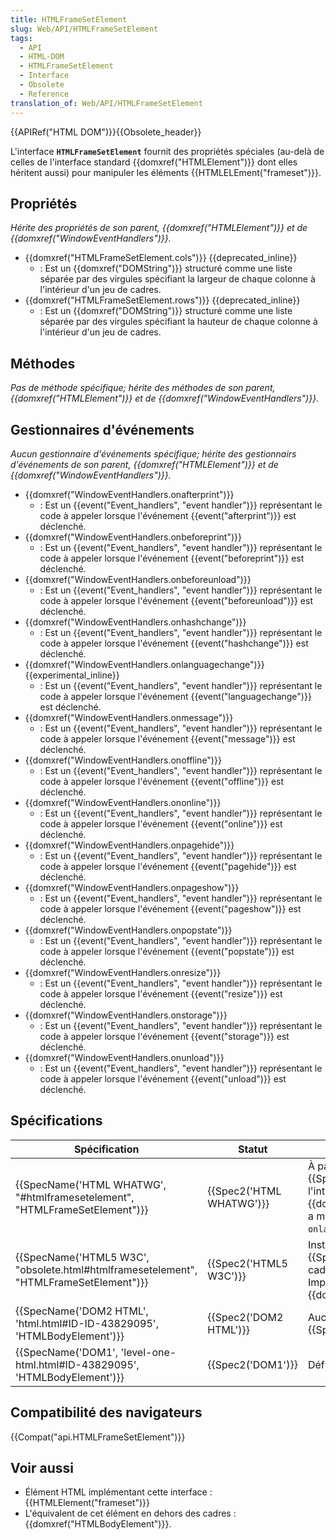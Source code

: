 ```yaml
---
title: HTMLFrameSetElement
slug: Web/API/HTMLFrameSetElement
tags:
  - API
  - HTML-DOM
  - HTMLFrameSetElement
  - Interface
  - Obsolete
  - Reference
translation_of: Web/API/HTMLFrameSetElement
---
```

{{APIRef("HTML DOM")}}{{Obsolete_header}}

L'interface **`HTMLFrameSetElement`** fournit des propriétés spéciales (au-delà de celles de l'interface standard {{domxref("HTMLElement")}} dont elles héritent aussi) pour manipuler les éléments {{HTMLELEment("frameset")}}.

## Propriétés

_Hérite des propriétés de son parent, {{domxref("HTMLElement")}} et de {{domxref("WindowEventHandlers")}}._

- {{domxref("HTMLFrameSetElement.cols")}} {{deprecated_inline}}
  - : Est un {{domxref("DOMString")}} structuré comme une liste séparée par des virgules spécifiant la largeur de chaque colonne à l'intérieur d'un jeu de cadres.
- {{domxref("HTMLFrameSetElement.rows")}} {{deprecated_inline}}
  - : Est un {{domxref("DOMString")}} structuré comme une liste séparée par des virgules spécifiant la hauteur de chaque colonne à l'intérieur d'un jeu de cadres.

## Méthodes

_Pas de méthode spécifique; hérite des méthodes de son parent, {{domxref("HTMLElement")}} et de {{domxref("WindowEventHandlers")}}._

## Gestionnaires d'événements

_Aucun gestionnaire d'événements spécifique; hérite des gestionnairs d'événements de son parent, {{domxref("HTMLElement")}} et de {{domxref("WindowEventHandlers")}}._

- {{domxref("WindowEventHandlers.onafterprint")}}
  - : Est un {{event("Event_handlers", "event handler")}} représentant le code à appeler lorsque l'événement {{event("afterprint")}} est déclenché.
- {{domxref("WindowEventHandlers.onbeforeprint")}}
  - : Est un {{event("Event_handlers", "event handler")}} représentant le code à appeler lorsque l'événement {{event("beforeprint")}} est déclenché.
- {{domxref("WindowEventHandlers.onbeforeunload")}}
  - : Est un {{event("Event_handlers", "event handler")}} représentant le code à appeler lorsque l'événement {{event("beforeunload")}} est déclenché.
- {{domxref("WindowEventHandlers.onhashchange")}}
  - : Est un {{event("Event_handlers", "event handler")}} représentant le code à appeler lorsque l'événement {{event("hashchange")}} est déclenché.
- {{domxref("WindowEventHandlers.onlanguagechange")}} {{experimental_inline}}
  - : Est un {{event("Event_handlers", "event handler")}} représentant le code à appeler lorsque l'événement {{event("languagechange")}} est déclenché.
- {{domxref("WindowEventHandlers.onmessage")}}
  - : Est un {{event("Event_handlers", "event handler")}} représentant le code à appeler lorsque l'événement {{event("message")}} est déclenché.
- {{domxref("WindowEventHandlers.onoffline")}}
  - : Est un {{event("Event_handlers", "event handler")}} représentant le code à appeler lorsque l'événement {{event("offline")}} est déclenché.
- {{domxref("WindowEventHandlers.ononline")}}
  - : Est un {{event("Event_handlers", "event handler")}} représentant le code à appeler lorsque l'événement {{event("online")}} est déclenché.
- {{domxref("WindowEventHandlers.onpagehide")}}
  - : Est un {{event("Event_handlers", "event handler")}} représentant le code à appeler lorsque l'événement {{event("pagehide")}} est déclenché.
- {{domxref("WindowEventHandlers.onpageshow")}}
  - : Est un {{event("Event_handlers", "event handler")}} représentant le code à appeler lorsque l'événement {{event("pageshow")}} est déclenché.
- {{domxref("WindowEventHandlers.onpopstate")}}
  - : Est un {{event("Event_handlers", "event handler")}} représentant le code à appeler lorsque l'événement {{event("popstate")}} est déclenché.
- {{domxref("WindowEventHandlers.onresize")}}
  - : Est un {{event("Event_handlers", "event handler")}} représentant le code à appeler lorsque l'événement {{event("resize")}} est déclenché.
- {{domxref("WindowEventHandlers.onstorage")}}
  - : Est un {{event("Event_handlers", "event handler")}} représentant le code à appeler lorsque l'événement {{event("storage")}} est déclenché.
- {{domxref("WindowEventHandlers.onunload")}}
  - : Est un {{event("Event_handlers", "event handler")}} représentant le code à appeler lorsque l'événement {{event("unload")}} est déclenché.

## Spécifications

| Spécification                                                                                                    | Statut                           | Commentaire                                                                                                                                                        |
| ---------------------------------------------------------------------------------------------------------------- | -------------------------------- | ------------------------------------------------------------------------------------------------------------------------------------------------------------------ |
| {{SpecName('HTML WHATWG', "#htmlframesetelement", "HTMLFrameSetElement")}}             | {{Spec2('HTML WHATWG')}} | À partir de l'instantané {{SpecName('HTML5 W3C')}}, l'interface {{domxref("WindowEventHandlers")}} a maintenant une propriété `onlanguagechange`. |
| {{SpecName('HTML5 W3C', "obsolete.html#htmlframesetelement", "HTMLFrameSetElement")}} | {{Spec2('HTML5 W3C')}}     | Instantané d'un précédent {{SpecName('HTML WHATWG')}} Les cadres sont désormais obsolètes. Implémente {{domxref("WindowEventHandlers")}}.       |
| {{SpecName('DOM2 HTML', 'html.html#ID-ID-43829095', 'HTMLBodyElement')}}                 | {{Spec2('DOM2 HTML')}}     | Aucun changement par rapport à {{SpecName("DOM1")}}.                                                                                                       |
| {{SpecName('DOM1', 'level-one-html.html#ID-43829095', 'HTMLBodyElement')}}             | {{Spec2('DOM1')}}         | Définition initiale.                                                                                                                                               |

## Compatibilité des navigateurs

{{Compat("api.HTMLFrameSetElement")}}

## Voir aussi

- Élément HTML implémentant cette interface : {{HTMLElement("frameset")}}
- L'équivalent de cet élément en dehors des cadres : {{domxref("HTMLBodyElement")}}.
